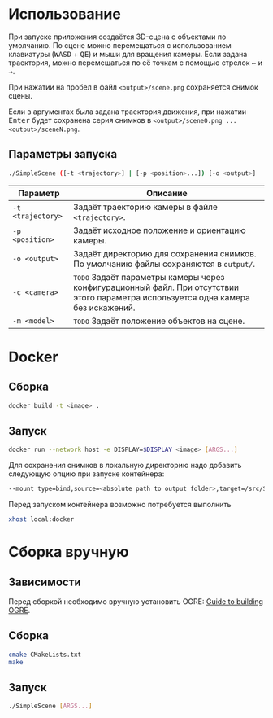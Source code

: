 # Использование

При запуске приложения создаётся 3D-сцена с объектами по умолчанию.
По сцене можно перемещаться с использованием клавиатуры (<kbd>WASD</kbd> + <kbd>QE</kbd>) и мыши для вращения камеры. Если задана траектория, можно перемещаться по её точкам с помощью стрелок <kbd>&larr;</kbd> и <kbd>&rarr;</kbd>. 

При нажатии на пробел в файл `<output>/scene.png` сохраняется снимок сцены. 

Если в аргументах была задана траектория движения, при нажатии <kbd>Enter</kbd> будет сохранена серия снимков в `<output>/scene0.png ... <output>/sceneN.png`.

## Параметры запуска

```bash
./SimpleScene ([-t <trajectory>] | [-p <position>...]) [-o <output>]
```

Параметр | Описание 
--- | --- 
`-t <trajectory>` | Задаёт траекторию камеры в файле `<trajectory>`.
`-p <position>` | Задаёт исходное положение и ориентацию камеры.
`-o <output>` | Задаёт директорию для сохранения снимков. По умолчанию файлы сохраняются в `output/`.
`-c <camera>` | <kbd>TODO</kbd> Задаёт параметры камеры через конфигурационный файл. При отсутствии этого параметра используется одна камера без искажений.
`-m <model>` | <kbd>TODO</kbd> Задаёт положение объектов на сцене.

# Docker

## Сборка 

```bash
docker build -t <image> .
```

## Запуск

```bash
docker run --network host -e DISPLAY=$DISPLAY <image> [ARGS...]
```

Для сохранения снимков в локальную директорию надо добавить следующую опцию при запуске контейнера:

```bash
--mount type=bind,source=<absolute path to output folder>,target=/src/SimpleScene/output
```

Перед запуском контейнера возможно потребуется выполнить 
```bash
xhost local:docker
```

# Сборка вручную

## Зависимости

Перед сборкой необходимо вручную установить OGRE: [Guide to building OGRE](https://ogrecave.github.io/ogre/api/1.12/building-ogre.html).

## Сборка 

```bash
cmake CMakeLists.txt
make
```

## Запуск

```bash
./SimpleScene [ARGS...]
```

